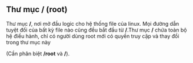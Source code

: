 ## Thư mục / (root)

Thư mục **/**, nơi mở đầu logic cho hệ thống file của linux. Mọi đường dẫn tuyệt đối của bất kỳ file nào cũng đều bắt đầu từ **/**.Thư mục **/** chứa toàn bộ hệ điều hành, chỉ có người dùng root mới có quyền truy cập và thay đồi trong thư mục này

(Cần phân biệt **/root** và **/**).

